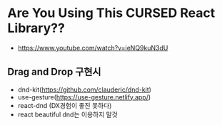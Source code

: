 # Are You Using This CURSED React Library??

- https://www.youtube.com/watch?v=ieNQ9kuN3dU

## Drag and Drop 구현시

- dnd-kit(https://github.com/clauderic/dnd-kit)
- use-gesture(https://use-gesture.netlify.app/)
- react-dnd (DX경험이 좋진 못하다)
- react beautiful dnd는 이용하지 말것

